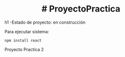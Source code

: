 <h1 align="center"># ProyectoPractica</h1>h1
-Estado de proyecto: en construcción

Para ejecutar sistema:

```npm install react```

Proyecto Practica 2
